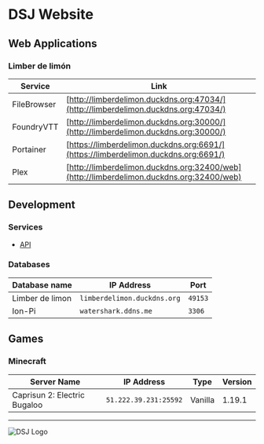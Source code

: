 # DSJ Website

## Web Applications

### Limber de limón

| Service | Link |
|---|---|
| FileBrowser | [http://limberdelimon.duckdns.org:47034/](http://limberdelimon.duckdns.org:47034/) |
| FoundryVTT | [http://limberdelimon.duckdns.org:30000/](http://limberdelimon.duckdns.org:30000/) |
| Portainer | [https://limberdelimon.duckdns.org:6691/](https://limberdelimon.duckdns.org:6691/) |
| Plex | [http://limberdelimon.duckdns.org:32400/web](http://limberdelimon.duckdns.org:32400/web) |

## Development

### Services

- [API](https://dsj-api.herokuapp.com/)

### Databases

| Database name | IP Address | Port |
|---|---|---|
| Limber de limon | `limberdelimon.duckdns.org` | `49153` |
| Ion-Pi | `watershark.ddns.me` | `3306` |

## Games

### Minecraft

| Server Name | IP Address | Type | Version |
|---|---|---|---|
| Caprisun 2: Electric Bugaloo | `51.222.39.231:25592` | Vanilla | 1.19.1 |

---
![DSJ Logo](https://user-images.githubusercontent.com/36280805/172962964-1d65d29f-0509-4838-83f0-d764d5fb3d91.svg)
